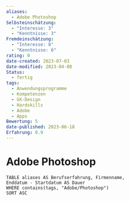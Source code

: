 ```yaml
---
aliases:
  - Adobe Photoshop
Selbsteinschätzung:
  - "Interesse: 3"
  - "Kenntnisse: 3"
Fremdeinschätzung:
  - "Interesse: 8"
  - "Kenntnisse: 6"
rating: 0
date-created: 2023-07-03
date-modified: 2023-04-08
Status:
  - fertig
tags:
  - Anwendungsprogramme
  - Kompetenzen
  - UX-Design
  - Hardskills
  - Adobe
  - Apps
Bewertung: 5
date-published: 2023-06-18
Erfahrung: 0.9
---
```


# Adobe Photoshop

```dataview
TABLE aliases AS Berufserfahrung, Firmenname,
Enddatum - Startdatum AS Dauer
WHERE contains(tags, "Adobe/Photoshop")
SORT ASC
```